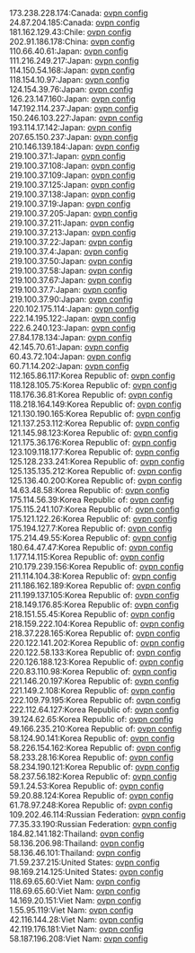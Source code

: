 173.238.228.174:Canada: [ovpn config](vpn/173_238_228_174.ovpn)  
24.87.204.185:Canada: [ovpn config](vpn/24_87_204_185.ovpn)  
181.162.129.43:Chile: [ovpn config](vpn/181_162_129_43.ovpn)  
202.91.186.178:China: [ovpn config](vpn/202_91_186_178.ovpn)  
110.66.40.61:Japan: [ovpn config](vpn/110_66_40_61.ovpn)  
111.216.249.217:Japan: [ovpn config](vpn/111_216_249_217.ovpn)  
114.150.54.168:Japan: [ovpn config](vpn/114_150_54_168.ovpn)  
118.154.10.97:Japan: [ovpn config](vpn/118_154_10_97.ovpn)  
124.154.39.76:Japan: [ovpn config](vpn/124_154_39_76.ovpn)  
126.23.147.160:Japan: [ovpn config](vpn/126_23_147_160.ovpn)  
147.192.114.237:Japan: [ovpn config](vpn/147_192_114_237.ovpn)  
150.246.103.227:Japan: [ovpn config](vpn/150_246_103_227.ovpn)  
193.114.17.142:Japan: [ovpn config](vpn/193_114_17_142.ovpn)  
207.65.150.237:Japan: [ovpn config](vpn/207_65_150_237.ovpn)  
210.146.139.184:Japan: [ovpn config](vpn/210_146_139_184.ovpn)  
219.100.37.1:Japan: [ovpn config](vpn/219_100_37_1.ovpn)  
219.100.37.108:Japan: [ovpn config](vpn/219_100_37_108.ovpn)  
219.100.37.109:Japan: [ovpn config](vpn/219_100_37_109.ovpn)  
219.100.37.125:Japan: [ovpn config](vpn/219_100_37_125.ovpn)  
219.100.37.138:Japan: [ovpn config](vpn/219_100_37_138.ovpn)  
219.100.37.19:Japan: [ovpn config](vpn/219_100_37_19.ovpn)  
219.100.37.205:Japan: [ovpn config](vpn/219_100_37_205.ovpn)  
219.100.37.211:Japan: [ovpn config](vpn/219_100_37_211.ovpn)  
219.100.37.213:Japan: [ovpn config](vpn/219_100_37_213.ovpn)  
219.100.37.22:Japan: [ovpn config](vpn/219_100_37_22.ovpn)  
219.100.37.4:Japan: [ovpn config](vpn/219_100_37_4.ovpn)  
219.100.37.50:Japan: [ovpn config](vpn/219_100_37_50.ovpn)  
219.100.37.58:Japan: [ovpn config](vpn/219_100_37_58.ovpn)  
219.100.37.67:Japan: [ovpn config](vpn/219_100_37_67.ovpn)  
219.100.37.7:Japan: [ovpn config](vpn/219_100_37_7.ovpn)  
219.100.37.90:Japan: [ovpn config](vpn/219_100_37_90.ovpn)  
220.102.175.114:Japan: [ovpn config](vpn/220_102_175_114.ovpn)  
222.14.195.122:Japan: [ovpn config](vpn/222_14_195_122.ovpn)  
222.6.240.123:Japan: [ovpn config](vpn/222_6_240_123.ovpn)  
27.84.178.134:Japan: [ovpn config](vpn/27_84_178_134.ovpn)  
42.145.70.61:Japan: [ovpn config](vpn/42_145_70_61.ovpn)  
60.43.72.104:Japan: [ovpn config](vpn/60_43_72_104.ovpn)  
60.71.14.202:Japan: [ovpn config](vpn/60_71_14_202.ovpn)  
112.165.86.117:Korea Republic of: [ovpn config](vpn/112_165_86_117.ovpn)  
118.128.105.75:Korea Republic of: [ovpn config](vpn/118_128_105_75.ovpn)  
118.176.36.81:Korea Republic of: [ovpn config](vpn/118_176_36_81.ovpn)  
118.218.164.149:Korea Republic of: [ovpn config](vpn/118_218_164_149.ovpn)  
121.130.190.165:Korea Republic of: [ovpn config](vpn/121_130_190_165.ovpn)  
121.137.253.112:Korea Republic of: [ovpn config](vpn/121_137_253_112.ovpn)  
121.145.98.123:Korea Republic of: [ovpn config](vpn/121_145_98_123.ovpn)  
121.175.36.176:Korea Republic of: [ovpn config](vpn/121_175_36_176.ovpn)  
123.109.118.177:Korea Republic of: [ovpn config](vpn/123_109_118_177.ovpn)  
125.128.233.241:Korea Republic of: [ovpn config](vpn/125_128_233_241.ovpn)  
125.135.135.212:Korea Republic of: [ovpn config](vpn/125_135_135_212.ovpn)  
125.136.40.200:Korea Republic of: [ovpn config](vpn/125_136_40_200.ovpn)  
14.63.48.58:Korea Republic of: [ovpn config](vpn/14_63_48_58.ovpn)  
175.114.56.39:Korea Republic of: [ovpn config](vpn/175_114_56_39.ovpn)  
175.115.241.107:Korea Republic of: [ovpn config](vpn/175_115_241_107.ovpn)  
175.121.122.26:Korea Republic of: [ovpn config](vpn/175_121_122_26.ovpn)  
175.194.127.7:Korea Republic of: [ovpn config](vpn/175_194_127_7.ovpn)  
175.214.49.55:Korea Republic of: [ovpn config](vpn/175_214_49_55.ovpn)  
180.64.47.47:Korea Republic of: [ovpn config](vpn/180_64_47_47.ovpn)  
1.177.14.115:Korea Republic of: [ovpn config](vpn/1_177_14_115.ovpn)  
210.179.239.156:Korea Republic of: [ovpn config](vpn/210_179_239_156.ovpn)  
211.114.104.38:Korea Republic of: [ovpn config](vpn/211_114_104_38.ovpn)  
211.186.162.189:Korea Republic of: [ovpn config](vpn/211_186_162_189.ovpn)  
211.199.137.105:Korea Republic of: [ovpn config](vpn/211_199_137_105.ovpn)  
218.149.176.85:Korea Republic of: [ovpn config](vpn/218_149_176_85.ovpn)  
218.151.55.45:Korea Republic of: [ovpn config](vpn/218_151_55_45.ovpn)  
218.159.222.104:Korea Republic of: [ovpn config](vpn/218_159_222_104.ovpn)  
218.37.228.165:Korea Republic of: [ovpn config](vpn/218_37_228_165.ovpn)  
220.122.141.202:Korea Republic of: [ovpn config](vpn/220_122_141_202.ovpn)  
220.122.58.133:Korea Republic of: [ovpn config](vpn/220_122_58_133.ovpn)  
220.126.188.123:Korea Republic of: [ovpn config](vpn/220_126_188_123.ovpn)  
220.83.110.98:Korea Republic of: [ovpn config](vpn/220_83_110_98.ovpn)  
221.146.20.197:Korea Republic of: [ovpn config](vpn/221_146_20_197.ovpn)  
221.149.2.108:Korea Republic of: [ovpn config](vpn/221_149_2_108.ovpn)  
222.109.79.195:Korea Republic of: [ovpn config](vpn/222_109_79_195.ovpn)  
222.112.64.127:Korea Republic of: [ovpn config](vpn/222_112_64_127.ovpn)  
39.124.62.65:Korea Republic of: [ovpn config](vpn/39_124_62_65.ovpn)  
49.166.235.210:Korea Republic of: [ovpn config](vpn/49_166_235_210.ovpn)  
58.124.90.141:Korea Republic of: [ovpn config](vpn/58_124_90_141.ovpn)  
58.226.154.162:Korea Republic of: [ovpn config](vpn/58_226_154_162.ovpn)  
58.233.28.16:Korea Republic of: [ovpn config](vpn/58_233_28_16.ovpn)  
58.234.190.121:Korea Republic of: [ovpn config](vpn/58_234_190_121.ovpn)  
58.237.56.182:Korea Republic of: [ovpn config](vpn/58_237_56_182.ovpn)  
59.1.24.53:Korea Republic of: [ovpn config](vpn/59_1_24_53.ovpn)  
59.20.88.124:Korea Republic of: [ovpn config](vpn/59_20_88_124.ovpn)  
61.78.97.248:Korea Republic of: [ovpn config](vpn/61_78_97_248.ovpn)  
109.202.46.114:Russian Federation: [ovpn config](vpn/109_202_46_114.ovpn)  
77.35.33.190:Russian Federation: [ovpn config](vpn/77_35_33_190.ovpn)  
184.82.141.182:Thailand: [ovpn config](vpn/184_82_141_182.ovpn)  
58.136.206.98:Thailand: [ovpn config](vpn/58_136_206_98.ovpn)  
58.136.46.101:Thailand: [ovpn config](vpn/58_136_46_101.ovpn)  
71.59.237.215:United States: [ovpn config](vpn/71_59_237_215.ovpn)  
98.169.214.125:United States: [ovpn config](vpn/98_169_214_125.ovpn)  
118.69.65.60:Viet Nam: [ovpn config](vpn/118_69_65_60.ovpn)  
118.69.65.60:Viet Nam: [ovpn config](vpn/118_69_65_60.ovpn)  
14.169.20.151:Viet Nam: [ovpn config](vpn/14_169_20_151.ovpn)  
1.55.95.119:Viet Nam: [ovpn config](vpn/1_55_95_119.ovpn)  
42.116.144.28:Viet Nam: [ovpn config](vpn/42_116_144_28.ovpn)  
42.119.176.181:Viet Nam: [ovpn config](vpn/42_119_176_181.ovpn)  
58.187.196.208:Viet Nam: [ovpn config](vpn/58_187_196_208.ovpn)  
